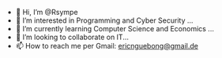 - 👋 Hi, I’m @Rsympe
- 👀 I’m interested in Programming and Cyber Security ...
- 🌱 I’m currently learning Computer Science and Economics ...
- 💞️ I’m looking to collaborate on IT...
- 📫 How to reach me per Gmail: ericnguebong@gmail.de

<!---
Rsympe/Rsympe is a ✨ special ✨ repository because its `README.md` (this file) appears on your GitHub profile.
You can click the Preview link to take a look at your changes.
--->
